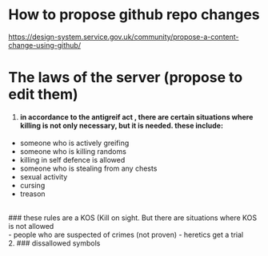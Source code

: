 # How to propose github repo changes
https://design-system.service.gov.uk/community/propose-a-content-change-using-github/
# The laws of the server (propose to edit them)
1. #### in accordance to the antigreif act , there are certain situations where killing is not only necessary, but it is needed. these include:
- someone who is actively greifing
- someone who is killing randoms
- killing in self defence is allowed 
- someone who is stealing from any chests
- sexual activity
- cursing
- treason
<br>
 ### these rules are a KOS (Kill on sight. But there are situations where KOS is not allowed
<br>
- people who are suspected of crimes (not proven)
- heretics get a trial
<br>
2. ### dissallowed symbols
